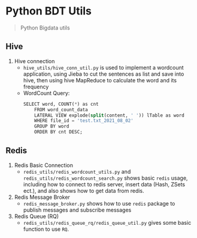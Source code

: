 # Python BDT Utils
> Python Bigdata utils

## Hive
1. Hive connection
    - `hive_utils/hive_conn_util.py` is used to implement a wordcount application, using Jieba to cut the sentences 
    as list and save into hive, then using hive MapReduce to calculate the word and 
    its frequency
    - WordCount Query: 
       ```sql
       SELECT word, COUNT(*) as cnt 
           FROM word_count_data 
           LATERAL VIEW explode(split(content, ' ')) lTable as word
           WHERE file_id = 'test.txt_2021_08_02' 
           GROUP BY word 
           ORDER BY cnt DESC;
       ```

## Redis
1. Redis Basic Connection
    - `redis_utils/redis_wordcount_utils.py` and `redis_utils/redis_wordcount_search.py` shows basic `redis` usage,
    including how to connect to redis server, insert data (Hash, ZSets ect.), and also shows how to get data from redis. 
2. Redis Message Broker
    - `redis_message_broker.py` shows how to use `redis` package to publish messages
     and subscribe messages 
3. Redis Queue (RQ)
    - `redis_utils/redis_queue_rq/redis_queue_util.py` gives some basic function to use `RQ`.
    